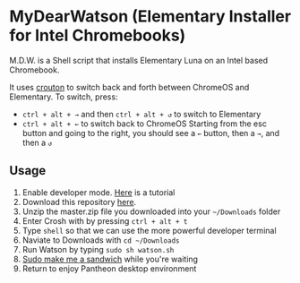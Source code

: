 MyDearWatson (Elementary Installer for Intel Chromebooks)
============
M.D.W. is a Shell script that installs Elementary Luna on an Intel based Chromebook.

It uses [crouton](https://github.com/dnschneid/crouton) to switch back and forth between ChromeOS and Elementary. To switch, press:
* ```ctrl + alt + →``` and then ```ctrl + alt + ↺``` to switch to Elementary
* ```ctrl + alt + ←``` to switch back to ChromeOS
Starting from the esc button and going to the right, you should see a ```←``` button, then a ```→```, and then a ```↺```

Usage
-----

1. Enable developer mode. [Here](http://www.howtogeek.com/210817/how-to-enable-developer-mode-on-your-chromebook/) is a tutorial
2. Download this repository [here](https://github.com/AldousP/MyDearWatson/archive/master.zip).
3. Unzip the master.zip file you downloaded into your ```~/Downloads``` folder
4. Enter Crosh with by pressing ```ctrl + alt + t```
5. Type ```shell``` so that we can use the more powerful developer terminal
5. Naviate to Downloads with ```cd ~/Downloads```
6. Run Watson by typing ```sudo sh watson.sh```
7. [Sudo make me a sandwich](https://xkcd.com/149/) while you're waiting
8. Return to enjoy Pantheon desktop environment
